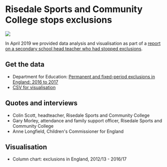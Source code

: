 # Risedale Sports and Community College stops exclusions

![](https://ichef.bbci.co.uk/news/624/cpsprodpb/331E/production/_106468031_exclusions-nc.png)

In April 2019 we provided data analysis and visualisation as part of a [report on a secondary school head teacher who had stopped exclusions](https://www.bbc.co.uk/news/uk-england-york-north-yorkshire-47853177).

## Get the data 

* Department for Education: [Permanent and fixed-period exclusions in England: 2016 to 2017](https://www.gov.uk/government/statistics/permanent-and-fixed-period-exclusions-in-england-2016-to-2017)
* [CSV for visualisation](https://github.com/BBC-Data-Unit/exclusions-risedale/blob/master/exclusions.csv)

## Quotes and interviews

* Colin Scott, headteacher, Risedale Sports and Community College
* Gary Morley, attendance and family support officer, Risedale Sports and Community College
* Anne Longfield, Children's Commissioner for England

## Visualisation

* Column chart: exclusions in England, 2012/13 - 2016/17
